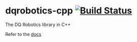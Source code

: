 # dqrobotics-cpp [![Build Status](https://travis-ci.com/dqrobotics/cpp.svg?branch=master)](https://travis-ci.com/dqrobotics/cpp)
The DQ Robotics library in C++

Refer to the [docs](https://dqroboticsgithubio.readthedocs.io/en/latest/installation/cpp.html)
